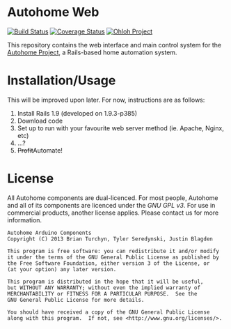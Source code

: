 # Autohome Web

[![Build Status](https://travis-ci.org/autohome/autohome-web.png?branch=master)](https://travis-ci.org/autohome/autohome-web)
[![Coverage Status](https://coveralls.io/repos/autohome/autohome-web/badge.png)](https://coveralls.io/r/autohome/autohome-web)
[![Ohloh Project](https://www.ohloh.net/p/autohome-web/widgets/project_thin_badge.gif)](https://www.ohloh.net/p/autohome-web)

This repository contains the web interface and main control system for the
[Autohome Project](http://autohomeproject.org), a Rails-based home automation system.

# Installation/Usage

This will be improved upon later. For now, instructions are as follows:

1. Install Rails 1.9 (developed on 1.9.3-p385)
2. Download code
3. Set up to run with your favourite web server method (ie. Apache, Nginx, etc)
4. ...?
5. ~~Profit~~Automate!

# License

All Autohome components are dual-licenced. For most people, Autohome and all of
its components are licenced under the _GNU GPL v3_. For use in commercial
products, another license applies. Please contact us for more information.

    Autohome Arduino Components
    Copyright (C) 2013 Brian Turchyn, Tyler Seredynski, Justin Blagden

    This program is free software: you can redistribute it and/or modify
    it under the terms of the GNU General Public License as published by
    the Free Software Foundation, either version 3 of the License, or
    (at your option) any later version.

    This program is distributed in the hope that it will be useful,
    but WITHOUT ANY WARRANTY; without even the implied warranty of
    MERCHANTABILITY or FITNESS FOR A PARTICULAR PURPOSE.  See the
    GNU General Public License for more details.

    You should have received a copy of the GNU General Public License
    along with this program.  If not, see <http://www.gnu.org/licenses/>.
